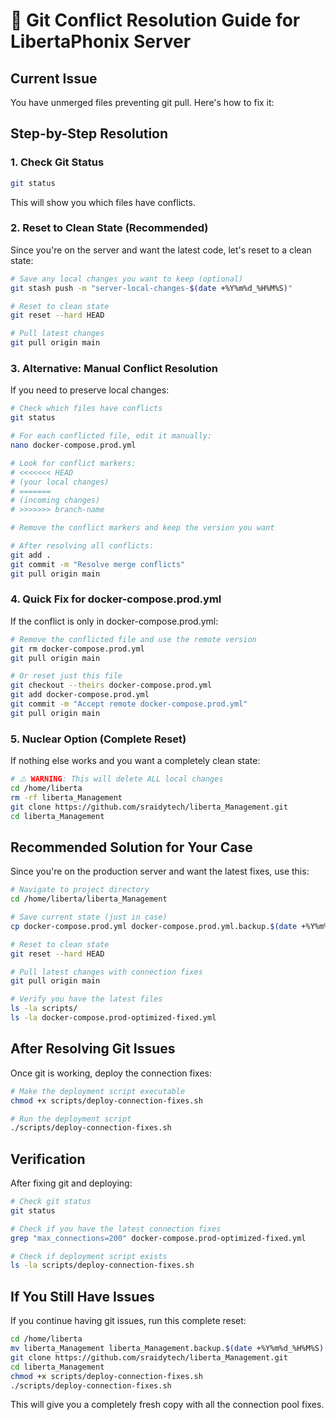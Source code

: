 # 🚨 Git Conflict Resolution Guide for LibertaPhonix Server

## Current Issue
You have unmerged files preventing git pull. Here's how to fix it:

## Step-by-Step Resolution

### 1. Check Git Status
```bash
git status
```
This will show you which files have conflicts.

### 2. Reset to Clean State (Recommended)
Since you're on the server and want the latest code, let's reset to a clean state:

```bash
# Save any local changes you want to keep (optional)
git stash push -m "server-local-changes-$(date +%Y%m%d_%H%M%S)"

# Reset to clean state
git reset --hard HEAD

# Pull latest changes
git pull origin main
```

### 3. Alternative: Manual Conflict Resolution
If you need to preserve local changes:

```bash
# Check which files have conflicts
git status

# For each conflicted file, edit it manually:
nano docker-compose.prod.yml

# Look for conflict markers:
# <<<<<<< HEAD
# (your local changes)
# =======
# (incoming changes)
# >>>>>>> branch-name

# Remove the conflict markers and keep the version you want

# After resolving all conflicts:
git add .
git commit -m "Resolve merge conflicts"
git pull origin main
```

### 4. Quick Fix for docker-compose.prod.yml
If the conflict is only in docker-compose.prod.yml:

```bash
# Remove the conflicted file and use the remote version
git rm docker-compose.prod.yml
git pull origin main

# Or reset just this file
git checkout --theirs docker-compose.prod.yml
git add docker-compose.prod.yml
git commit -m "Accept remote docker-compose.prod.yml"
git pull origin main
```

### 5. Nuclear Option (Complete Reset)
If nothing else works and you want a completely clean state:

```bash
# ⚠️ WARNING: This will delete ALL local changes
cd /home/liberta
rm -rf liberta_Management
git clone https://github.com/sraidytech/liberta_Management.git
cd liberta_Management
```

## Recommended Solution for Your Case

Since you're on the production server and want the latest fixes, use this:

```bash
# Navigate to project directory
cd /home/liberta/liberta_Management

# Save current state (just in case)
cp docker-compose.prod.yml docker-compose.prod.yml.backup.$(date +%Y%m%d_%H%M%S)

# Reset to clean state
git reset --hard HEAD

# Pull latest changes with connection fixes
git pull origin main

# Verify you have the latest files
ls -la scripts/
ls -la docker-compose.prod-optimized-fixed.yml
```

## After Resolving Git Issues

Once git is working, deploy the connection fixes:

```bash
# Make the deployment script executable
chmod +x scripts/deploy-connection-fixes.sh

# Run the deployment script
./scripts/deploy-connection-fixes.sh
```

## Verification

After fixing git and deploying:

```bash
# Check git status
git status

# Check if you have the latest connection fixes
grep "max_connections=200" docker-compose.prod-optimized-fixed.yml

# Check if deployment script exists
ls -la scripts/deploy-connection-fixes.sh
```

## If You Still Have Issues

If you continue having git issues, run this complete reset:

```bash
cd /home/liberta
mv liberta_Management liberta_Management.backup.$(date +%Y%m%d_%H%M%S)
git clone https://github.com/sraidytech/liberta_Management.git
cd liberta_Management
chmod +x scripts/deploy-connection-fixes.sh
./scripts/deploy-connection-fixes.sh
```

This will give you a completely fresh copy with all the connection pool fixes.